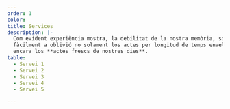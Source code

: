 ```yaml
---
order: 1
color:
title: Services
description: |-
  Com evident experiència mostra, la debilitat de la nostra memòria, sotsmetent
  fàcilment a oblivió no solament los actes per longitud de temps envellits, mas
  encara los **actes frescs de nostres dies**.
table:
  - Servei 1
  - Servei 2
  - Servei 3
  - Servei 4
  - Servei 5

---
```


